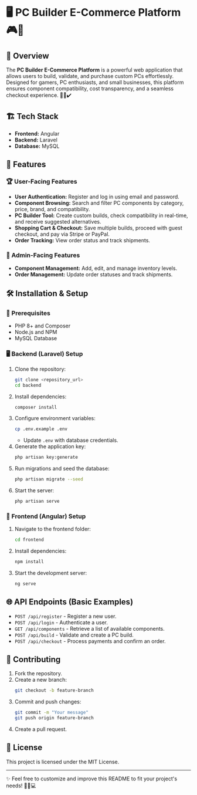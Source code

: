 # 🖥️ PC Builder E-Commerce Platform 🎮🛒

## 🚀 Overview

The **PC Builder E-Commerce Platform** is a powerful web application that allows users to build, validate, and purchase custom PCs effortlessly. Designed for gamers, PC enthusiasts, and small businesses, this platform ensures component compatibility, cost transparency, and a seamless checkout experience. 🎯💡✔️

## 🏗️ Tech Stack

- **Frontend:** Angular
- **Backend:** Laravel
- **Database:** MySQL

## 🌟 Features

### 🏆 User-Facing Features

- **User Authentication:** Register and log in using email and password.
- **Component Browsing:** Search and filter PC components by category, price, brand, and compatibility.
- **PC Builder Tool:** Create custom builds, check compatibility in real-time, and receive suggested alternatives.
- **Shopping Cart & Checkout:** Save multiple builds, proceed with guest checkout, and pay via Stripe or PayPal.
- **Order Tracking:** View order status and track shipments.

### 🔧 Admin-Facing Features

- **Component Management:** Add, edit, and manage inventory levels.
- **Order Management:** Update order statuses and track shipments.

## 🛠️ Installation & Setup

### 📌 Prerequisites

- PHP 8+ and Composer
- Node.js and NPM
- MySQL Database

### 🖥️ Backend (Laravel) Setup

1. Clone the repository:
   ```bash
   git clone <repository_url>
   cd backend
   ```
2. Install dependencies:
   ```bash
   composer install
   ```
3. Configure environment variables:
   ```bash
   cp .env.example .env
   ```
   - Update `.env` with database credentials.
4. Generate the application key:
   ```bash
   php artisan key:generate
   ```
5. Run migrations and seed the database:
   ```bash
   php artisan migrate --seed
   ```
6. Start the server:
   ```bash
   php artisan serve
   ```

### 🎨 Frontend (Angular) Setup

1. Navigate to the frontend folder:
   ```bash
   cd frontend
   ```
2. Install dependencies:
   ```bash
   npm install
   ```
3. Start the development server:
   ```bash
   ng serve
   ```

## 🌐 API Endpoints (Basic Examples)

- `POST /api/register` - Register a new user.
- `POST /api/login` - Authenticate a user.
- `GET /api/components` - Retrieve a list of available components.
- `POST /api/build` - Validate and create a PC build.
- `POST /api/checkout` - Process payments and confirm an order.

## 🤝 Contributing

1. Fork the repository.
2. Create a new branch:
   ```bash
   git checkout -b feature-branch
   ```
3. Commit and push changes:
   ```bash
   git commit -m "Your message"
   git push origin feature-branch
   ```
4. Create a pull request.

## 📜 License

This project is licensed under the MIT License.

---

✨ Feel free to customize and improve this README to fit your project's needs! 🚀📝💻

